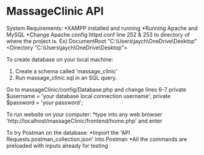 # MassageClinic API

System Requirements:
*XAMPP installed and running
*Running Apache and MySQL
*Change Apache config httpd.conf line 252 & 253 to directory of where the project is.
Ex) DocumentRoot "C:\Users\jaych\OneDrive\Desktop"
<Directory "C:\Users\jaych\OneDrive\Desktop">

To create database on your local machine:
1) Create a schema called 'massage_clinic' 
2) Run massage_clinic.sql in an SQL query.

Go to massageClinic/config/Database.php and change lines 6-7
    private $username = 'your database local connection username';
    private $password = 'your password';
    
To run website on your computer:
*type into any web browser 'http://localhost/massageClinic/frontend/home.php' and enter

To try Postman on the database:
*Import the 'API Requests.postman_collection.json' into Postman
*All the commands are preloaded with inputs already for testing
